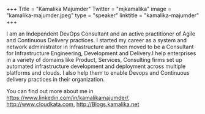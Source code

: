 +++
Title = "Kamalika Majumder"
Twitter = "mjkamalika"
image = "kamalika-majumder.jpeg"
type = "speaker"
linktitle = "kamalika-majumder"
+++

I am an Independent DevOps Consultant and an active practitioner of Agile and Continuous Delivery practices. I started my career as a system and network administrator in Infrastructure and then moved to be a Consultant for Infrastructure Engineering, Development and Delivery.I help enterprises in a variety of domains like Product, Services, Consulting firms set up automated infrastructure development and deployment across multiple platforms and clouds. I also help them to enable Devops and Continuous delivery practices in their organization.

You can find out more about me in https://www.linkedin.com/in/kamalikamajumder/, http://www.cloudkata.com, http://Blogs.kamalika.net